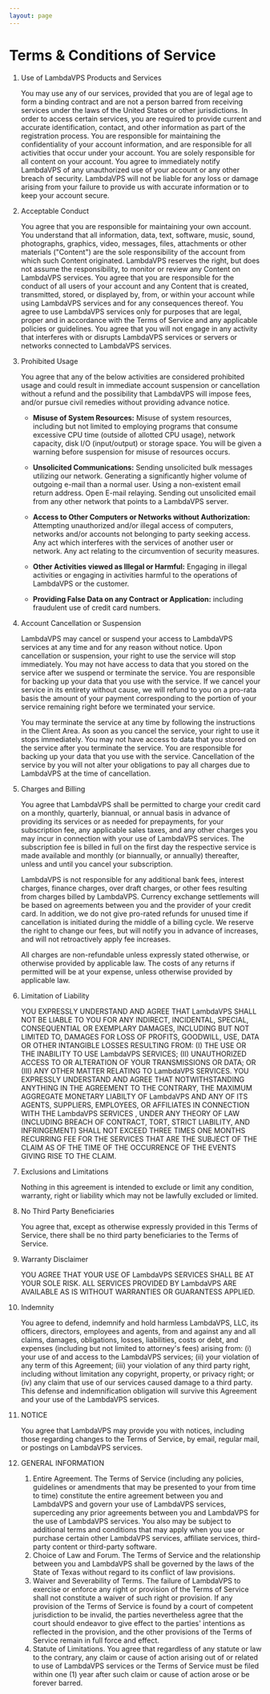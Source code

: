 ```yaml
---
layout: page
---
```



# Terms & Conditions of Service

1. Use of LambdaVPS Products and Services

    You may use any of our services, provided that you are of legal age to form a binding contract and are not a person barred from receiving services under the laws of the United States or other jurisdictions. In order to access certain services, you are required to provide current and accurate identification, contact, and other information as part of the registration process. You are responsible for maintaining the confidentiality of your account information, and are responsible for all activities that occur under your account. You are solely responsible for all content on your account. You agree to immediately notify LambdaVPS of any unauthorized use of your account or any other breach of security. LambdaVPS will not be liable for any loss or damage arising from your failure to provide us with accurate information or to keep your account secure.

2. Acceptable Conduct

    You agree that you are responsible for maintaining your own account. You understand that all information, data, text, software, music, sound, photographs, graphics, video, messages, files, attachments or other materials ("Content") are the sole responsibility of the account from which such Content originated. LambdaVPS reserves the right, but does not assume the responsibility, to monitor or review any Content on LambdaVPS services. You agree that you are responsible for the conduct of all users of your account and any Content that is created, transmitted, stored, or displayed by, from, or within your account while using LambdaVPS services and for any consequences thereof. You agree to use LambdaVPS services only for purposes that are legal, proper and in accordance with the Terms of Service and any applicable policies or guidelines. You agree that you will not engage in any activity that interferes with or disrupts LambdaVPS services or servers or networks connected to LambdaVPS services.

3. Prohibited Usage

    You agree that any of the below activities are considered prohibited usage and could result in immediate account suspension or cancellation without a refund and the possibility that LambdaVPS will impose fees, and/or pursue civil remedies without providing advance notice.
     - **Misuse of System Resources:** Misuse of system resources, including but not limited to employing programs that consume excessive CPU time (outside of allotted CPU usage), network capacity, disk I/O (input/output) or storage space. You will be given a warning before suspension for misuse of resources occurs.
     
     - **Unsolicited Communications:** Sending unsolicited bulk messages utilizing our network. Generating a significantly higher volume of outgoing e-mail than a normal user. Using a non-existent email return address. Open E-mail relaying. Sending out unsolicited email from any other network that points to a LambdaVPS server.
     
     - **Access to Other Computers or Networks without Authorization:** Attempting unauthorized and/or illegal access of computers, networks and/or accounts not belonging to party seeking access. Any act which interferes with the services of another user or network. Any act relating to the circumvention of security measures.
     
     - **Other Activities viewed as Illegal or Harmful:** Engaging in illegal activities or engaging in activities harmful to the operations of LambdaVPS or the customer.
     
     - **Providing False Data on any Contract or Application:** including fraudulent use of credit card numbers.

4. Account Cancellation or Suspension

    LambdaVPS may cancel or suspend your access to LambdaVPS services at any time and for any reason without notice. Upon cancellation or suspension, your right to use the service will stop immediately. You may not have access to data that you stored on the service after we suspend or terminate the service. You are responsible for backing up your data that you use with the service. If we cancel your service in its entirety without cause, we will refund to you on a pro-rata basis the amount of your payment corresponding to the portion of your service remaining right before we terminated your service.

    You may terminate the service at any time by following the instructions in the Client Area. As soon as you cancel the service, your right to use it stops immediately. You may not have access to data that you stored on the service after you terminate the service. You are responsible for backing up your data that you use with the service. Cancellation of the service by you will not alter your obligations to pay all charges due to LambdaVPS at the time of cancellation.

5. Charges and Billing

    You agree that LambdaVPS shall be permitted to charge your credit card on a monthly, quarterly, biannual, or annual basis in advance of providing its services or as needed for prepayments, for your subscription fee, any applicable sales taxes, and any other charges you may incur in connection with your use of LambdaVPS services. The subscription fee is billed in full on the first day the respective service is made available and monthly (or biannually, or annually) thereafter, unless and until you cancel your subscription.

    LambdaVPS is not responsible for any additional bank fees, interest charges, finance charges, over draft charges, or other fees resulting from charges billed by LambdaVPS. Currency exchange settlements will be based on agreements between you and the provider of your credit card. In addition, we do not give pro-rated refunds for unused time if cancellation is initiated during the middle of a billing cycle. We reserve the right to change our fees, but will notify you in advance of increases, and will not retroactively apply fee increases.

    All charges are non-refundable unless expressly stated otherwise, or otherwise provided by applicable law. The costs of any returns if permitted will be at your expense, unless otherwise provided by applicable law.

6. Limitation of Liability

    YOU EXPRESSLY UNDERSTAND AND AGREE THAT LambdaVPS SHALL NOT BE LIABLE TO YOU FOR ANY INDIRECT, INCIDENTAL, SPECIAL, CONSEQUENTIAL OR EXEMPLARY DAMAGES, INCLUDING BUT NOT LIMITED TO, DAMAGES FOR LOSS OF PROFITS, GOODWILL, USE, DATA OR OTHER INTANGIBLE LOSSES RESULTING FROM: (I) THE USE OR THE INABILITY TO USE LambdaVPS SERVICES; (II) UNAUTHORIZED ACCESS TO OR ALTERATION OF YOUR TRANSMISSIONS OR DATA; OR (III) ANY OTHER MATTER RELATING TO LambdaVPS SERVICES. YOU EXPRESSLY UNDERSTAND AND AGREE THAT NOTWITHSTANDING ANYTHING IN THE AGREEMENT TO THE CONTRARY, THE MAXIMUM AGGREGATE MONETARY LIABILTY OF LambdaVPS AND ANY OF ITS AGENTS, SUPPLIERS, EMPLOYEES, OR AFFILIATES IN CONNECTION WITH THE LambdaVPS SERVICES , UNDER ANY THEORY OF LAW (INCLUDING BREACH OF CONTRACT, TORT, STRICT LIABILITY, AND INFRINGEMENT) SHALL NOT EXCEED THREE TIMES ONE MONTHS RECURRING FEE FOR THE SERVICES THAT ARE THE SUBJECT OF THE CLAIM AS OF THE TIME OF THE OCCURRENCE OF THE EVENTS GIVING RISE TO THE CLAIM.

7. Exclusions and Limitations

    Nothing in this agreement is intended to exclude or limit any condition, warranty, right or liability which may not be lawfully excluded or limited.

8. No Third Party Beneficiaries

    You agree that, except as otherwise expressly provided in this Terms of Service, there shall be no third party beneficiaries to the Terms of Service.

9. Warranty Disclaimer

    YOU AGREE THAT YOUR USE OF LambdaVPS SERVICES SHALL BE AT YOUR SOLE RISK. ALL SERVICES PROVIDED BY LambdaVPS ARE AVAILABLE AS IS WITHOUT WARRANTIES OR GUARANTESS APPLIED.

10. Indemnity

    You agree to defend, indemnify and hold harmless LambdaVPS, LLC, its officers, directors, employees and agents, from and against any and all claims, damages, obligations, losses, liabilities, costs or debt, and expenses (including but not limited to attorney's fees) arising from: (i) your use of and access to the LambdaVPS services; (ii) your violation of any term of this Agreement; (iii) your violation of any third party right, including without limitation any copyright, property, or privacy right; or (iv) any claim that use of our services caused damage to a third party. This defense and indemnification obligation will survive this Agreement and your use of the LambdaVPS services.

11. NOTICE

    You agree that LambdaVPS may provide you with notices, including those regarding changes to the Terms of Service, by email, regular mail, or postings on LambdaVPS services.

12. GENERAL INFORMATION

    1. Entire Agreement. The Terms of Service (including any policies, guidelines or amendments that may be presented to your from time to time) constitute the entire agreement between you and LambdaVPS and govern your use of LambdaVPS services, superceding any prior agreements between you and LambdaVPS for the use of LambdaVPS services. You also may be subject to additional terms and conditions that may apply when you use or purchase certain other LambdaVPS services, affiliate services, third-party content or third-party software.
    2. Choice of Law and Forum. The Terms of Service and the relationship between you and LambdaVPS shall be governed by the laws of the State of Texas without regard to its conflict of law provisions.
    3. Waiver and Severability of Terms. The failure of LambdaVPS to exercise or enforce any right or provision of the Terms of Service shall not constitute a waiver of such right or provision. If any provision of the Terms of Service is found by a court of competent jurisdiction to be invalid, the parties nevertheless agree that the court should endeavor to give effect to the parties' intentions as reflected in the provision, and the other provisions of the Terms of Service remain in full force and effect.
    4. Statute of Limitations. You agree that regardless of any statute or law to the contrary, any claim or cause of action arising out of or related to use of LambdaVPS services or the Terms of Service must be filed within one (1) year after such claim or cause of action arose or be forever barred.
